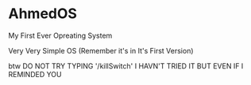 # AhmedOS
My First Ever Opreating System

Very Very Simple OS (Remember it's in It's First Version)

btw DO NOT TRY TYPING '/killSwitch' I HAVN'T TRIED IT BUT EVEN IF I REMINDED YOU
